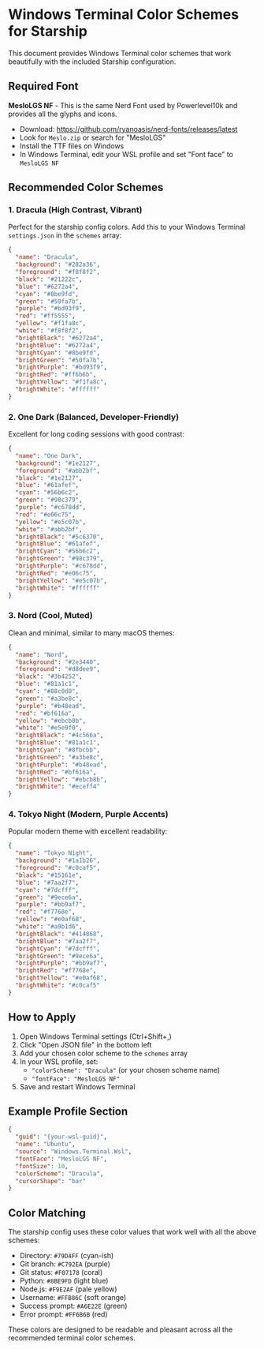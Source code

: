 # Windows Terminal Color Schemes for Starship

This document provides Windows Terminal color schemes that work beautifully with the included Starship configuration.

## Required Font

**MesloLGS NF** - This is the same Nerd Font used by Powerlevel10k and provides all the glyphs and icons.

- Download: https://github.com/ryanoasis/nerd-fonts/releases/latest
- Look for `Meslo.zip` or search for "MesloLGS"
- Install the TTF files on Windows
- In Windows Terminal, edit your WSL profile and set "Font face" to `MesloLGS NF`

## Recommended Color Schemes

### 1. Dracula (High Contrast, Vibrant)

Perfect for the starship config colors. Add this to your Windows Terminal `settings.json` in the `schemes` array:

```json
{
  "name": "Dracula",
  "background": "#282a36",
  "foreground": "#f8f8f2",
  "black": "#21222c",
  "blue": "#6272a4",
  "cyan": "#8be9fd", 
  "green": "#50fa7b",
  "purple": "#bd93f9",
  "red": "#ff5555",
  "yellow": "#f1fa8c",
  "white": "#f8f8f2",
  "brightBlack": "#6272a4",
  "brightBlue": "#6272a4", 
  "brightCyan": "#8be9fd",
  "brightGreen": "#50fa7b",
  "brightPurple": "#bd93f9",
  "brightRed": "#ff6b6b",
  "brightYellow": "#f1fa8c",
  "brightWhite": "#ffffff"
}
```

### 2. One Dark (Balanced, Developer-Friendly)

Excellent for long coding sessions with good contrast:

```json
{
  "name": "One Dark",
  "background": "#1e2127",
  "foreground": "#abb2bf",
  "black": "#1e2127",
  "blue": "#61afef",
  "cyan": "#56b6c2",
  "green": "#98c379",
  "purple": "#c678dd",
  "red": "#e06c75",
  "yellow": "#e5c07b",
  "white": "#abb2bf",
  "brightBlack": "#5c6370",
  "brightBlue": "#61afef",
  "brightCyan": "#56b6c2", 
  "brightGreen": "#98c379",
  "brightPurple": "#c678dd",
  "brightRed": "#e06c75",
  "brightYellow": "#e5c07b",
  "brightWhite": "#ffffff"
}
```

### 3. Nord (Cool, Muted)

Clean and minimal, similar to many macOS themes:

```json
{
  "name": "Nord",
  "background": "#2e3440",
  "foreground": "#d8dee9",
  "black": "#3b4252",
  "blue": "#81a1c1",
  "cyan": "#88c0d0",
  "green": "#a3be8c",
  "purple": "#b48ead",
  "red": "#bf616a",
  "yellow": "#ebcb8b",
  "white": "#e5e9f0",
  "brightBlack": "#4c566a",
  "brightBlue": "#81a1c1",
  "brightCyan": "#8fbcbb",
  "brightGreen": "#a3be8c", 
  "brightPurple": "#b48ead",
  "brightRed": "#bf616a",
  "brightYellow": "#ebcb8b",
  "brightWhite": "#eceff4"
}
```

### 4. Tokyo Night (Modern, Purple Accents)

Popular modern theme with excellent readability:

```json
{
  "name": "Tokyo Night",
  "background": "#1a1b26",
  "foreground": "#c0caf5",
  "black": "#15161e",
  "blue": "#7aa2f7",
  "cyan": "#7dcfff",
  "green": "#9ece6a",
  "purple": "#bb9af7",
  "red": "#f7768e",
  "yellow": "#e0af68",
  "white": "#a9b1d6",
  "brightBlack": "#414868",
  "brightBlue": "#7aa2f7",
  "brightCyan": "#7dcfff",
  "brightGreen": "#9ece6a",
  "brightPurple": "#bb9af7",
  "brightRed": "#f7768e",
  "brightYellow": "#e0af68",
  "brightWhite": "#c0caf5"
}
```

## How to Apply

1. Open Windows Terminal settings (Ctrl+Shift+,)
2. Click "Open JSON file" in the bottom left
3. Add your chosen color scheme to the `schemes` array
4. In your WSL profile, set:
   - `"colorScheme": "Dracula"` (or your chosen scheme name)
   - `"fontFace": "MesloLGS NF"`
5. Save and restart Windows Terminal

## Example Profile Section

```json
{
  "guid": "{your-wsl-guid}",
  "name": "Ubuntu",
  "source": "Windows.Terminal.Wsl",
  "fontFace": "MesloLGS NF",
  "fontSize": 10,
  "colorScheme": "Dracula",
  "cursorShape": "bar"
}
```

## Color Matching

The starship config uses these color values that work well with all the above schemes:

- Directory: `#79D4FF` (cyan-ish)
- Git branch: `#C792EA` (purple) 
- Git status: `#F07178` (coral)
- Python: `#8BE9FD` (light blue)
- Node.js: `#F9E2AF` (pale yellow)
- Username: `#FFB86C` (soft orange)
- Success prompt: `#A6E22E` (green)
- Error prompt: `#FF6B6B` (red)

These colors are designed to be readable and pleasant across all the recommended terminal color schemes.